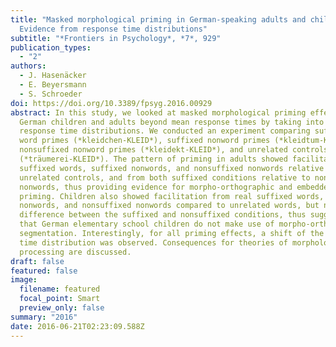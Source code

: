 ```yaml
---
title: "Masked morphological priming in German-speaking adults and children:
  Evidence from response time distributions"
subtitle: "*Frontiers in Psychology*, *7*, 929"
publication_types:
  - "2"
authors:
  - J. Hasenäcker
  - E. Beyersmann
  - S. Schroeder
doi: https://doi.org/10.3389/fpsyg.2016.00929
abstract: In this study, we looked at masked morphological priming effects in
  German children and adults beyond mean response times by taking into account
  response time distributions. We conducted an experiment comparing suffixed
  word primes (*kleidchen-KLEID*), suffixed nonword primes (*kleidtum-KLEID*),
  nonsuffixed nonword primes (*kleidekt-KLEID*), and unrelated controls
  (*träumerei-KLEID*). The pattern of priming in adults showed facilitation from
  suffixed words, suffixed nonwords, and nonsuffixed nonwords relative to
  unrelated controls, and from both suffixed conditions relative to nonsuffixed
  nonwords, thus providing evidence for morpho-orthographic and embedded stem
  priming. Children also showed facilitation from real suffixed words, suffixed
  nonwords, and nonsuffixed nonwords compared to unrelated words, but no
  difference between the suffixed and nonsuffixed conditions, thus suggesting
  that German elementary school children do not make use of morpho-orthographic
  segmentation. Interestingly, for all priming effects, a shift of the response
  time distribution was observed. Consequences for theories of morphological
  processing are discussed.
draft: false
featured: false
image:
  filename: featured
  focal_point: Smart
  preview_only: false
summary: "2016"
date: 2016-06-21T02:23:09.588Z
---
```

